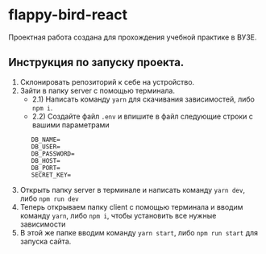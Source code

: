 # flappy-bird-react

Проектная работа создана для прохождения учебной практике в ВУЗЕ.

## Инструкция по запуску проекта.
1) Склонировать репозиторий к себе на устройство.
2) Зайти в папку server с помощью терминала.
   - 2.1) Написать команду ```yarn``` для скачивания зависимостей, либо ```npm i```.
   - 2.2) Создайте файл ```.env``` и впишите в файл следующие строки с вашими параметрами 
   ```PORT=7000
      DB_NAME=
      DB_USER=
      DB_PASSWORD=
      DB_HOST=
      DB_PORT=
      SECRET_KEY=
      ```
3) Открыть папку server в терминале и написать команду ```yarn dev```, либо ```npm run dev```
4) Теперь открываем папку client с помощью терминала и вводим команду ```yarn```, либо ```npm i```, чтобы установить все нужные зависимости
5) В этой же папке вводим команду ```yarn start```, либо ```npm run start``` для запуска сайта.
